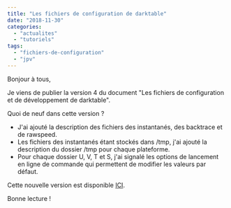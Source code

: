 ```yaml
---
title: "Les fichiers de configuration de darktable"
date: "2018-11-30"
categories: 
  - "actualites"
  - "tutoriels"
tags: 
  - "fichiers-de-configuration"
  - "jpv"
---
```


Bonjour à tous,

Je viens de publier la version 4 du document "Les fichiers de configuration et de développement de darktable".

Quoi de neuf dans cette version ?

- J'ai ajouté la description des fichiers des instantanés, des backtrace et de rawspeed.
- Les fichiers des instantanés étant stockés dans /tmp, j'ai ajouté la description du dossier /tmp pour chaque plateforme.
- Pour chaque dossier U, V, T et S, j'ai signalé les options de lancement en ligne de commande qui permettent de modifier les valeurs par défaut.

Cette nouvelle version est disponible [ICI](https://darktable.fr/les-fichiers-de-configuration/).

Bonne lecture !
